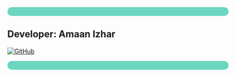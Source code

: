<div style="background-color:#6bd6bf;padding:10px;border-radius:20px">
</div>

## Developer: Amaan Izhar
[![GitHub](https://img.shields.io/badge/-GitHub-181717?style=flat&logo=github)](https://github.com/AI-14)


<div style="background-color:#6bd6bf;padding:10px;border-radius:20px">
</div>